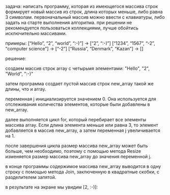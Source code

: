 задача:
написать программу, которая из имеющегося массива строк формирует новый массив из строк, длина которых меньше, либо равна 3 символам. первоначальный массив можно ввести с клавиатуры, либо задать на старте выполнения алгоритма. при решении не рекомендуется пользоваться коллекциями, лучше обойтись исключительно массивами.

примеры:
[“Hello”, “2”, “world”, “:-)”] → [“2”, “:-)”]
[“1234”, “1567”, “-2”, “computer science”] → [“-2”]
[“Russia”, “Denmark”, “Kazan”] → []

решение:

создаем массив строк array с четырьмя элементами: "Hello", "2", "World", ":-)"

затем программа создает пустой массив строк new_array такой же длины, что и array.

переменная j инициализируется значением 0. Она используется для отслеживания количества элементов, которые были добавлены в new_array.

далее выполняется цикл for, который перебирает все элементы массива array. Если длина элемента меньше или равна 3, то элемент добавляется в массив new_array, а затем переменная j увеличивается на 1.

после завершения цикла размер массива new_array может быть больше, чем необходимо, поэтому с помощью метода Resize изменяется размер массива new_array до значения переменной j.

в конце программы содержимое массива new_array выводится в одну строку с помощью метода Join, заключенную в квадратные скобки, с разделителем запятой.

в результате на экране мы увидим [2, :-)]: